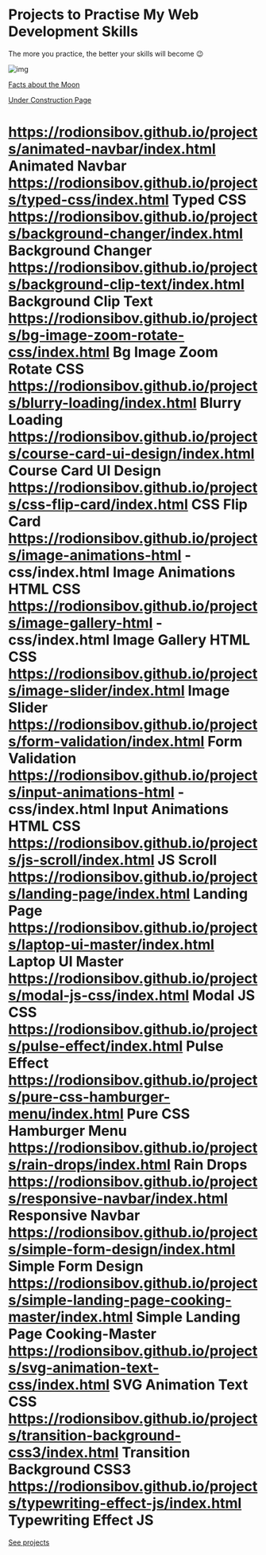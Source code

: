 # Projects to Practise My Web Development Skills
The more you practice, the better your skills will become 😉


![img](https://rodionsibov.github.io/projects/projects-start-page.png)



[Facts about the Moon](https://rodionsibov.github.io/projects/facts-about-the-moon/index.html)

[Under Construction Page](https://rodionsibov.github.io/projects/under-construction-page/index.html)








https://rodionsibov.github.io/projects/animated-navbar/index.html
Animated
Navbar
https://rodionsibov.github.io/projects/typed-css/index.html
Typed CSS
https://rodionsibov.github.io/projects/background-changer/index.html
Background
Changer
https://rodionsibov.github.io/projects/background-clip-text/index.html
Background
Clip Text
https://rodionsibov.github.io/projects/bg-image-zoom-rotate-css/index.html
Bg
Image Zoom Rotate CSS
https://rodionsibov.github.io/projects/blurry-loading/index.html
Blurry
Loading
https://rodionsibov.github.io/projects/course-card-ui-design/index.html
Course
Card UI Design
https://rodionsibov.github.io/projects/css-flip-card/index.html
CSS
Flip Card
https://rodionsibov.github.io/projects/image-animations-html
-css/index.html
Image
Animations HTML
 CSS
https://rodionsibov.github.io/projects/image-gallery-html
-css/index.html
Image
Gallery HTML
 CSS
https://rodionsibov.github.io/projects/image-slider/index.html
Image
Slider
https://rodionsibov.github.io/projects/form-validation/index.html
Form
Validation
https://rodionsibov.github.io/projects/input-animations-html
-css/index.html
Input
Animations HTML
 CSS
https://rodionsibov.github.io/projects/js-scroll/index.html
JS Scroll
https://rodionsibov.github.io/projects/landing-page/index.html
Landing
Page
https://rodionsibov.github.io/projects/laptop-ui-master/index.html
Laptop
UI Master
https://rodionsibov.github.io/projects/modal-js-css/index.html
Modal JS
CSS
https://rodionsibov.github.io/projects/pulse-effect/index.html
Pulse
Effect
https://rodionsibov.github.io/projects/pure-css-hamburger-menu/index.html
Pure
CSS Hamburger Menu
https://rodionsibov.github.io/projects/rain-drops/index.html
Rain Drops
https://rodionsibov.github.io/projects/responsive-navbar/index.html
Responsive
Navbar
https://rodionsibov.github.io/projects/simple-form-design/index.html
Simple
Form Design
https://rodionsibov.github.io/projects/simple-landing-page-cooking-master/index.html
Simple
Landing Page Cooking-Master
https://rodionsibov.github.io/projects/svg-animation-text-css/index.html
SVG
Animation Text CSS
https://rodionsibov.github.io/projects/transition-background-css3/index.html
Transition
Background CSS3
https://rodionsibov.github.io/projects/typewriting-effect-js/index.html
Typewriting
Effect JS
=======
[See projects](https://rodionsibov.github.io/projects/index.html
)

